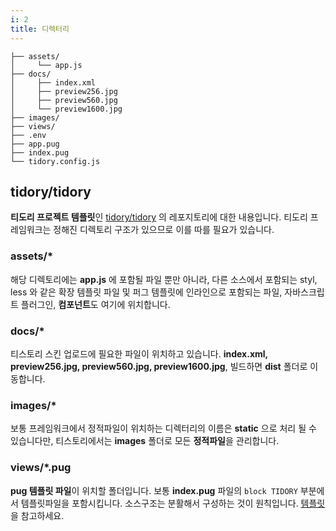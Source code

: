 ```yaml
---
i: 2
title: 디렉터리
---
```


```plaintext
├── assets/
│     └── app.js
├── docs/
│     ├── index.xml
│     ├── preview256.jpg
│     ├── preview560.jpg
│     └── preview1600.jpg
├── images/
├── views/
├── .env
├── app.pug
├── index.pug
└── tidory.config.js
```

## tidory/tidory

**티도리 프로젝트 템플릿**인 [tidory/tidory](https://github.com/tidory/tidory) 의 레포지토리에 대한 내용입니다. 티도리 프레임워크는 정해진 디렉토리 구조가 있으므로 이를 따를 필요가 있습니다.

### assets/*

해당 디렉토리에는 **app.js** 에 포함될 파일 뿐만 아니라, 다른 소스에서 포함되는 styl, less 와 같은 확장 템플릿 파일 및 퍼그 템플릿에 인라인으로 포함되는 파일, 자바스크립트 플러그인, **컴포넌트**도 여기에 위치합니다.

### docs/*

티스토리 스킨 업로드에 필요한 파일이 위치하고 있습니다. **index.xml, preview256.jpg, preview560.jpg, preview1600.jpg**, 빌드하면 **dist** 폴더로 이동합니다.

### images/*

보통 프레임워크에서 정적파일이 위치하는 디렉터리의 이름은 **static** 으로 처리 될 수 있습니다만, 티스토리에서는 **images** 폴더로 모든 **정적파일**을 관리합니다.

### views/*.pug

**pug 템플릿 파일**이 위치할 폴더입니다. 보통 **index.pug** 파일의 `block TIDORY` 부분에서 템플릿파일을 포함시킵니다. 소스구조는 분활해서 구성하는 것이 원칙입니다. [템플릿](/docs/template)을 참고하세요.
